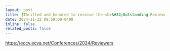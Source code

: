 ```yaml
---
layout: post
title: [Thrilled and honored to receive the <b>&#34;Outstanding Reviewer Award&#34;</b> from the Program Committee of the <b>European Conference on Computer Vision</b> (<b>ECCV</b>) 2024!](https://eccv.ecva.net/Conferences/2024/Reviewers)
date: 2024-11-22 08:59:00-0400
inline: false
related_posts: false
---
```


<a href="https://eccv.ecva.net/Conferences/2024/Reviewers">https&#58;&#47;&#47;eccv.ecva.net&#47;Conferences&#47;2024&#47;Reviewers<a>
